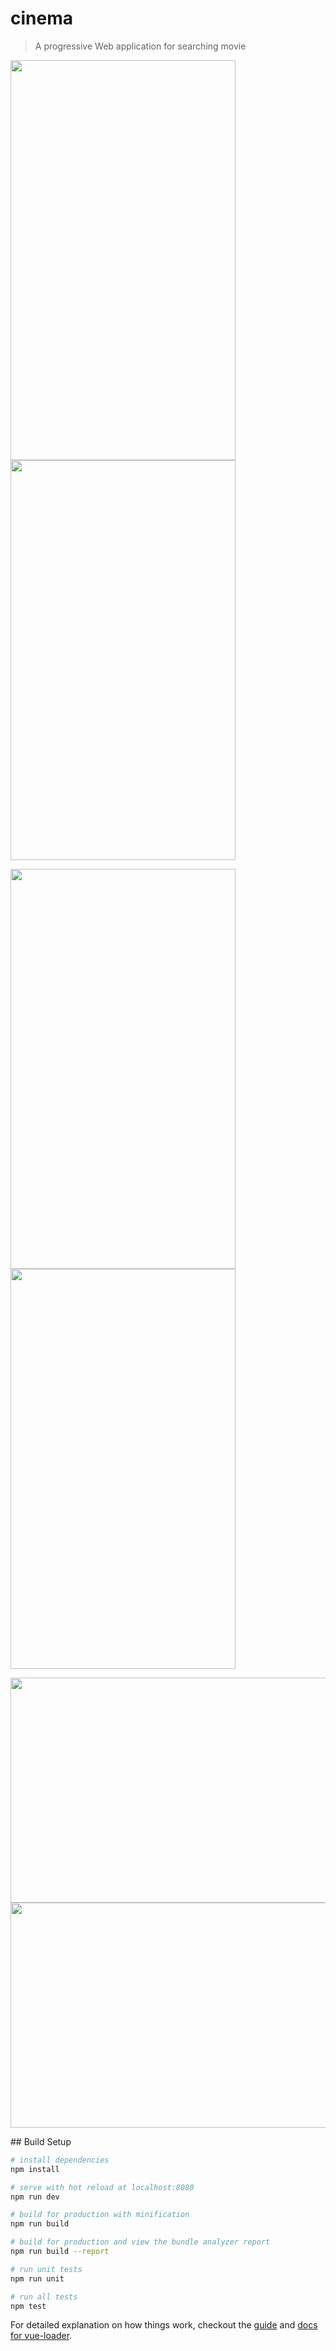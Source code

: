 # cinema

> A progressive Web application for searching movie
<p>
<img src="https://github.com/sk-day/Cinema/blob/master/screenshot/ss-1.jpg" width="360" height="640">
<img src="https://github.com/sk-day/Cinema/blob/master/screenshot/ss-2.jpg" width="360" height="640">
</p>
<p>
<img src="https://github.com/sk-day/Cinema/blob/master/screenshot/ss-3.jpg" width="360" height="640">
<img src="https://github.com/sk-day/Cinema/blob/master/screenshot/ss-4.jpg" width="360" height="640">
</p>
<p>
<img src="https://github.com/sk-day/Cinema/blob/master/screenshot/ss-5.png" width="640" height="360">
<img src="https://github.com/sk-day/Cinema/blob/master/screenshot/ss-6.png" width="640" height="360">
</p>
## Build Setup

``` bash
# install dependencies
npm install

# serve with hot reload at localhost:8080
npm run dev

# build for production with minification
npm run build

# build for production and view the bundle analyzer report
npm run build --report

# run unit tests
npm run unit

# run all tests
npm test
```

For detailed explanation on how things work, checkout the [guide](http://vuejs-templates.github.io/webpack/) and [docs for vue-loader](http://vuejs.github.io/vue-loader).
